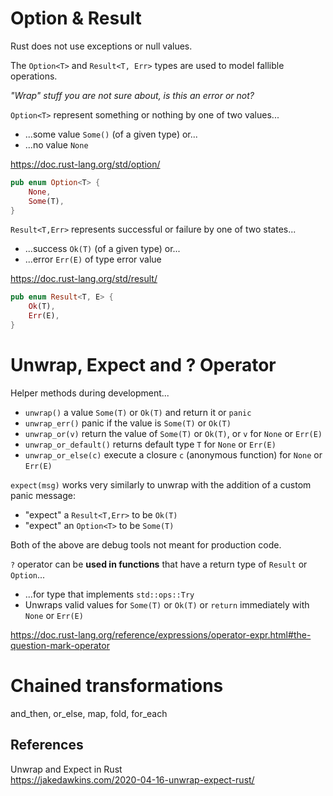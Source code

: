 # Option & Result

Rust does not use exceptions or null values.

The `Option<T>` and `Result<T, Err>` types are used to model fallible operations.

_"Wrap" stuff you are not sure about, is this an error or not?_

`Option<T>` represent something or nothing by one of two values...

* ...some value `Some()` (of a given type) or...
* ...no value `None`

<https://doc.rust-lang.org/std/option/>

```rust
pub enum Option<T> {
    None,
    Some(T),
}
```

`Result<T,Err>`  represents successful or failure by one of two states...

* ...success `Ok(T)` (of a given type) or...
* ...error `Err(E)` of type error value

<https://doc.rust-lang.org/std/result/>

```rust
pub enum Result<T, E> {
    Ok(T),
    Err(E),
}
```

# Unwrap, Expect and ? Operator

Helper methods during development...

* `unwrap()` a value `Some(T)` or `Ok(T)` and return it or `panic`
* `unwrap_err()` panic if the value is `Some(T)` or `Ok(T)`
* `unwrap_or(v)` return the value of `Some(T)` or `Ok(T)`, or `v` for `None` or `Err(E)`
* `unwrap_or_default()` returns default type `T` for `None` or `Err(E)`
* `unwrap_or_else(c)`  execute a closure `c` (anonymous function) for `None` or `Err(E)`

`expect(msg)` works very similarly to unwrap with the addition of a custom panic message:

* "expect" a `Result<T,Err>` to be `Ok(T)`
* "expect" an `Option<T>` to be `Some(T)` 

Both of the above are debug tools not meant for production code.

`?` operator can be **used in functions** that have a return type of `Result` or `Option`...

* ...for type that implements `std::ops::Try`
* Unwraps valid values for `Some(T)` or `Ok(T)` or `return` immediately with `None` or `Err(E)`

<https://doc.rust-lang.org/reference/expressions/operator-expr.html#the-question-mark-operator>

# Chained transformations

and_then, or_else, map, fold, for_each

## References

Unwrap and Expect in Rust  
<https://jakedawkins.com/2020-04-16-unwrap-expect-rust/>